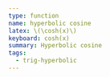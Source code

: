 ```yaml
---
type: function
name: hyperbolic cosine
latex: \(\cosh(x)\)
keyboard: cosh(x)
summary: Hyperbolic cosine
tags:
  - trig-hyperbolic
---
```

